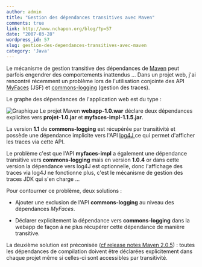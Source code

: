 ```yaml
---
author: admin
title: "Gestion des dépendances transitives avec Maven"
comments: true
link: http://www.nchapon.org/blog/?p=57
date: "2007-03-28"
wordpress_id: 57
slug: gestion-des-dependances-transitives-avec-maven
category: 'Java'
---
```


Le mécanisme de gestion transitive des dépendances de [Maven](http://maven.apache.org/) peut parfois engendrer des comportements inattendus ...
Dans un projet web, j'ai rencontré récemment un problème lors de l'utilisation conjointe des API [MyFaces](http://myfaces.apache.org/) (JSF) et [commons-logging](http://jakarta.apache.org/commons/logging/) (gestion des traces).

Le graphe des dépendances de l'application web est du type :

![Graphique](http://www.nchapon.org/blog/wp-content/uploads/2007/03/graph.png)
Le projet Maven **webapp-1.0.war** déclare deux dépendances explicites vers **projet-1.0.jar** et **myfaces-impl-1.1.5.jar**.

La version **1.1** de **commons-logging** est récupérée par transitivité et possède une dépendance implicite vers l'API [log4J ](http://logging.apache.org/log4j/docs/)ce qui permet d'afficher les traces via cette API.

Le problème c'est que l'API **myfaces-impl** a également une dépendance transitive vers **commons-logging** mais en version **1.0.4** or dans cette version la dépendance vers log4J est optionnelle, donc l'affichage des traces via log4J ne fonctionne plus, c'est le mécanisme de gestion des traces JDK qui s'en charge ...

Pour contourner ce problème, deux solutions :




  * Ajouter une exclusion de l'API **commons-logging** au niveau des dépendances _MyFaces_.


  * Déclarer explicitement la dépendance vers **commons-logging** dans la webapp de façon à  ne plus récupérer cette dépendance de manière transitive.


La deuxième solution est préconisée ([cf release notes Maven 2.0.5](http://maven.apache.org/release-notes.html)) : toutes les dépendances de compilation doivent être déclarées explicitement dans chaque projet même si celles-ci sont accessibles par transitivité.
